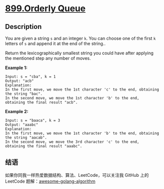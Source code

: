 # [899.Orderly Queue][title]

## Description
You are given a string `s` and an integer `k`. You can choose one of the first `k` letters of `s` and append it at the end of the string..

Return the lexicographically smallest string you could have after applying the mentioned step any number of moves.

**Example 1:**

```
Input: s = "cba", k = 1
Output: "acb"
Explanation: 
In the first move, we move the 1st character 'c' to the end, obtaining the string "bac".
In the second move, we move the 1st character 'b' to the end, obtaining the final result "acb".
```

**Example 2:**

```
Input: s = "baaca", k = 3
Output: "aaabc"
Explanation: 
In the first move, we move the 1st character 'b' to the end, obtaining the string "aacab".
In the second move, we move the 3rd character 'c' to the end, obtaining the final result "aaabc".
```

## 结语

如果你同我一样热爱数据结构、算法、LeetCode，可以关注我 GitHub 上的 LeetCode 题解：[awesome-golang-algorithm][me]

[title]: https://leetcode.com/problems/orderly-queue/
[me]: https://github.com/kylesliu/awesome-golang-algorithm
